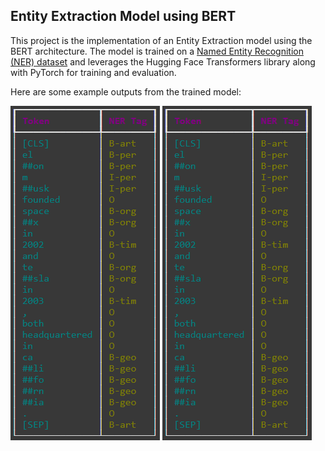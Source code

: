 ## Entity Extraction Model using BERT

This project is the implementation of an Entity Extraction model using the BERT architecture. The model is trained on a [Named Entity Recognition (NER) dataset](https://www.kaggle.com/datasets/abhinavwalia95/entity-annotated-corpus) and leverages the Hugging Face Transformers library along with PyTorch for training and evaluation.

Here are some example outputs from the trained model:

![result1](https://github.com/Sushmita10062002/BertNER/blob/master/images/img1.png)
![result2](https://github.com/Sushmita10062002/BertNER/blob/master/images/img1.png)


